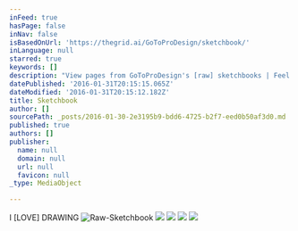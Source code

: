 ```yaml
---
inFeed: true
hasPage: false
inNav: false
isBasedOnUrl: 'https://thegrid.ai/GoToProDesign/sketchbook/'
inLanguage: null
starred: true
keywords: []
description: "View pages from GoToProDesign's [raw] sketchbooks | Feel free to browse through the  galleries | Draw. Draw. Draw.\""
datePublished: '2016-01-31T20:15:15.065Z'
dateModified: '2016-01-31T20:15:12.182Z'
title: Sketchbook
author: []
sourcePath: _posts/2016-01-30-2e3195b9-bdd6-4725-b2f7-eed0b50af3d0.md
published: true
authors: []
publisher:
  name: null
  domain: null
  url: null
  favicon: null
_type: MediaObject

---
```

I \[LOVE\] DRAWING
![Raw-Sketchbook](https://s3-us-west-2.amazonaws.com/the-grid-img/p/d8ea8f38b491dd1287ee6aac94e34fd93c25ddc6.jpg)
![](https://s3-us-west-2.amazonaws.com/the-grid-img/p/25b86df49da705357c353bf2dd49b1b19da4a16e.jpg)
![](https://s3-us-west-2.amazonaws.com/the-grid-img/p/ab28453c234f4fe5ca17ba8ba60d6f1d6a48e0ad.jpg)
![](https://the-grid-user-content.s3-us-west-2.amazonaws.com/40479993-3987-45e3-a3ea-eefd34f605cb.jpg)
![](https://s3-us-west-2.amazonaws.com/the-grid-img/p/3ee40087a70d7970d690b94e83995bac3b7f3279.jpg)